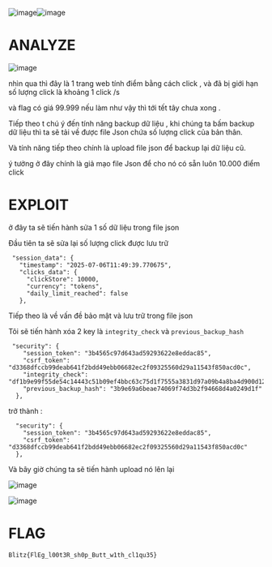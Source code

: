 ![image](https://github.com/user-attachments/assets/7ae58f4b-5c69-4a68-aafe-2f0ce31606fa)![image](https://github.com/user-attachments/assets/1c02b03f-634b-458c-b818-6f4e8b50981f)

# ANALYZE

![image](https://github.com/user-attachments/assets/82d46c13-71e9-4d82-b06e-336221504da0)

nhìn qua thì đây là 1 trang web tính điểm bằng cách click , và đã bị giới hạn số lượng click là khoảng 1 click /s

và flag có giá 99.999 nếu làm như vậy thì tới tết tây chưa xong .

Tiếp theo t chú ý đến tính năng backup dữ liệu , khi chúng ta bấm backup dữ liệu thì ta sẽ tải về được file Json chứa số lượng click của bản thân.

Và tính năng tiếp theo chính là upload file json để backup lại dữ liệu cũ.

ý tưởng ở đây chính là giả mạo file Json để cho nó có sẵn luôn 10.000 điểm click

 # EXPLOIT

 ở đây ta sẽ tiến hành sửa 1 số dữ liệu trong file json 

 Đầu tiên ta sẽ sửa lại số lượng click được lưu trữ

 ```
  "session_data": {
    "timestamp": "2025-07-06T11:49:39.770675",
    "clicks_data": {
      "clickStore": 10000,
      "currency": "tokens",
      "daily_limit_reached": false
    },
```

Tiếp theo là về vấn đề bảo mật và lưu trữ trong file json

Tôi sẽ tiến hành xóa 2 key là `integrity_check` và `previous_backup_hash`

```
 "security": {
    "session_token": "3b4565c97d643ad59293622e8eddac85",
    "csrf_token": "d3368dfccb99deab641f2bdd49ebb06682ec2f09325560d29a11543f850acd0c",
    "integrity_check": "df1b9e99f55de54c14443c51b09ef4bbc63c75d1f7555a3831d97a09b4a8ba4d900d12551172a3f46245c31794a0a41214ed1e0cf59d107e8f515ce5db81dfdb",
    "previous_backup_hash": "3b9e69a6beae74069f74d3b2f94668d4a0249d1f"
  },
```

trở thành :

```
  "security": {
    "session_token": "3b4565c97d643ad59293622e8eddac85",
    "csrf_token": "d3368dfccb99deab641f2bdd49ebb06682ec2f09325560d29a11543f850acd0c"
  },
```

Và bây giờ chúng ta sẽ tiến hành upload nó lên lại

![image](https://github.com/user-attachments/assets/b42dae22-c9ec-4249-a0a8-8ab4c45bf647)

![image](https://github.com/user-attachments/assets/7c080e24-b6c4-4a50-9c75-ab590c504e0e)

# FLAG

```
Blitz{FlEg_l00t3R_sh0p_Butt_w1th_cl1qu35}
```
